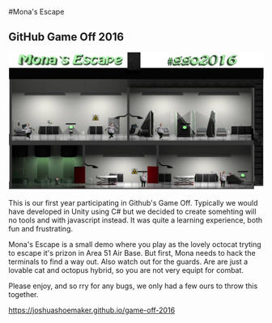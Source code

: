 #Mona's Escape
## GitHub Game Off 2016

![GitHub Game Off 2016 Theme is Hacking, Modding, or Augmenting](https://github.com/joshuashoemaker/game-off-2016/blob/master/GameCapture.jpg)

This is our first year participating in Github's Game Off. Typically we would have developed in Unity using C# but we decided to create
somehting will no tools and with javascript instead. It was quite a learning experience, both fun and frustrating.

Mona's Escape is a small demo where you play as the lovely octocat tryting to escape it's prizon in Area 51 Air Base. But first, Mona
needs to hack the terminals to find a way out. Also watch out for the guards. Are are just a lovable cat and octopus hybrid, so you
are not very equipt for combat.

Please enjoy, and so rry for any bugs, we only had a few ours to throw this together.

https://joshuashoemaker.github.io/game-off-2016